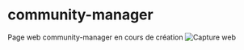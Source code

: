 # community-manager
Page web community-manager en cours de création
![Capture web](https://user-images.githubusercontent.com/75976059/135880011-18e51fd5-6f93-411f-b2d2-dbadea69fdfb.jpeg)
